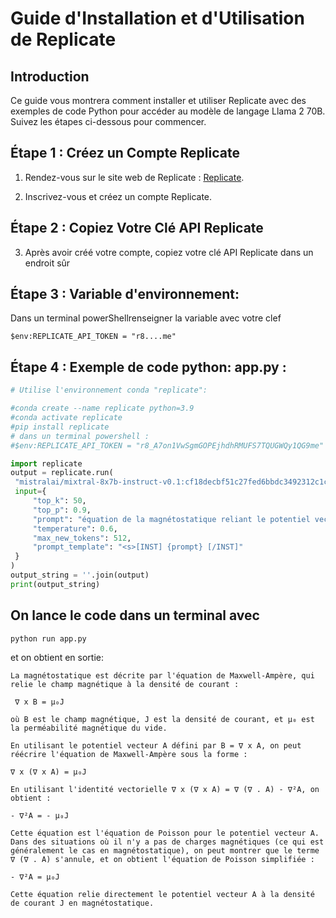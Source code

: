 

# Guide d'Installation et d'Utilisation de Replicate

## Introduction

Ce guide vous montrera comment installer et utiliser Replicate avec des exemples de code Python pour accéder au modèle de langage Llama 2 70B. Suivez les étapes ci-dessous pour commencer.

## Étape 1 : Créez un Compte Replicate

1. Rendez-vous sur le site web de Replicate : [Replicate](https://lifeboat.replicate.dev/).

2. Inscrivez-vous et créez un compte Replicate.

## Étape 2 : Copiez Votre Clé API Replicate

3. Après avoir créé votre compte, copiez votre clé API Replicate dans un endroit sûr

## Étape 3 : Variable d'environnement:
Dans un terminal powerShellrenseigner la variable avec votre clef
```
$env:REPLICATE_API_TOKEN = "r8....me" 
```
## Étape 4 : Exemple de code python: app.py :
   ```python
# Utilise l'environnement conda "replicate":

#conda create --name replicate python=3.9
#conda activate replicate
#pip install replicate
# dans un terminal powershell : 
#$env:REPLICATE_API_TOKEN = "r8_A7on1VwSgmGOPEjhdhRMUFS7TQUGWQy1QG9me"

import replicate
output = replicate.run(
    "mistralai/mixtral-8x7b-instruct-v0.1:cf18decbf51c27fed6bbdc3492312c1c903222a56e3fe9ca02d6cbe5198afc10",
    input={
        "top_k": 50,
        "top_p": 0.9,
        "prompt": "équation de la magnétostatique reliant le potentiel vecteur magnétique à la densité de courant. Raisonne pas à pas mais soit très concis: les formules sans commentaire",
        "temperature": 0.6,
        "max_new_tokens": 512,
        "prompt_template": "<s>[INST] {prompt} [/INST]"
    }
)
output_string = ''.join(output)
print(output_string)
```

## On lance le code dans un terminal avec
```Python
python run app.py
```
et on obtient en sortie:
```
La magnétostatique est décrite par l'équation de Maxwell-Ampère, qui relie le champ magnétique à la densité de courant :

 ∇ x B = μ₀J

où B est le champ magnétique, J est la densité de courant, et μ₀ est la perméabilité magnétique du vide.

En utilisant le potentiel vecteur A défini par B = ∇ x A, on peut réécrire l'équation de Maxwell-Ampère sous la forme :

∇ x (∇ x A) = μ₀J

En utilisant l'identité vectorielle ∇ x (∇ x A) = ∇ (∇ . A) - ∇²A, on obtient :

- ∇²A = - μ₀J

Cette équation est l'équation de Poisson pour le potentiel vecteur A. Dans des situations où il n'y a pas de charges magnétiques (ce qui est généralement le cas en magnétostatique), on peut montrer que le terme ∇ (∇ . A) s'annule, et on obtient l'équation de Poisson simplifiée :

- ∇²A = μ₀J

Cette équation relie directement le potentiel vecteur A à la densité de courant J en magnétostatique.
```
